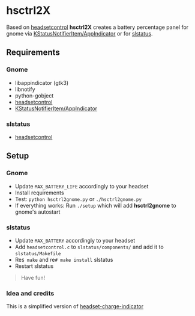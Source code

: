 # hsctrl2X

Based on [headsetcontrol](https://github.com/Sapd/HeadsetControl) **hsctrl2X** creates a battery percentage panel for gnome via [KStatusNotifierItem/AppIndicator](https://extensions.gnome.org/extension/615/appindicator-support/) or for [slstatus](https://tools.suckless.org/slstatus/).

## Requirements
### Gnome

- libappindicator (gtk3)
- libnotify
- python-gobject
- [headsetcontrol](https://github.com/Sapd/HeadsetControl)
- [KStatusNotifierItem/AppIndicator](https://extensions.gnome.org/extension/615/appindicator-support/)

### slstatus
- [headsetcontrol](https://github.com/Sapd/HeadsetControl)

## Setup

### Gnome
- Update `MAX_BATTERY_LIFE` accordingly to your headset
- Install requirements
- Test: `python hsctrl2gnome.py` or `./hsctrl2gnome.py`
- If everything works: Run `./setup` which will add **hsctrl2gnome** to gnome's autostart

### slstatus
- Update `MAX_BATTERY` accordingly to your headset
- Add `headsetcontrol.c` to `slstatus/components/` and add it to `slstatus/Makefile`
- Re`$ make` and re`# make install` slstatus
- Restart slstatus

> Have fun!

### Idea and credits

This is a simplified version of [headset-charge-indicator](https://github.com/centic9/headset-charge-indicator)
